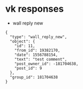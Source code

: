 # vk responses
- wall reply new
```
{
  "type": "wall_reply_new",
  "object": {
    "id": 11,
    "from_id": 19382170,
    "date": 1556788154,
    "text": "test comment",
    "post_owner_id": -181704638,
    "post_id": 9
  },
  "group_id": 181704638
}
```